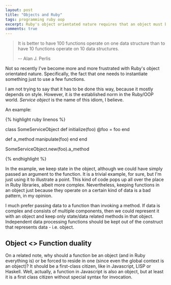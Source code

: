 ```yaml
---
layout: post
title: "Objects and Ruby"
tags: programming ruby oop
excerpt: Ruby's object orientated nature requires that an object must be instantiated if a function (ie. a method) is to be invoked. That is inconvenient.
comments: true
---
```


> It is better to have 100 functions operate on one data structure than to have 10 functions operate on 10 data structures.
>
> -- Alan J. Perlis

Not so recently I've become more and more frustrated with Ruby's object orientated nature. Specifically, the fact that one needs to instantiate something just to use a few functions.

I am not trying to say that it has to be done this way, because it mostly depends on style. However, it *is* the established norm in the Ruby/OOP world. *Service object* is the name of this idiom, I believe.

An example:

{% highlight ruby linenos %}

class SomeServiceObject
  def initialize(foo)
    @foo = foo
  end

  def a_method
    manipulate(foo)
  end
end

SomeServiceObject.new(foo).a_method

{% endhighlight %}

In the example, we keep state in the object, although we could have simply passed an argument to the function. It is a trivial example, for sure, but I'm just using it to illustrate a point. This kind of code pops up all over the place in Ruby libraries, albeit more complex. Nevertheless, keeping functions in an object just because they operate on a certain kind of data is a bad pattern, in my opinion. 

I much prefer passing data to a function than invoking a method. If data is complex and consists of multiple components, then we could represent it with an object and keep only state/data related methods in that object. Independent data processing functions should be kept out of the construct that represents data - i.e. object. 

## Object <> Function duality

On a related note, why should a function be an object (and in Ruby everything is) or be forced to reside in one (since even the global context is an object)? It should be a first-class citizen, like in Javascript, LISP or Haskell. Well, actually, a function in Javascript is also an object, but at least it is a first class citizen without special syntax for invocation.
